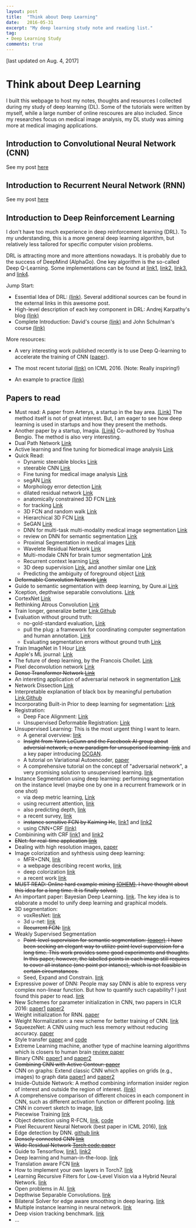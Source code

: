 ```yaml
---
layout: post
title:  "Think about Deep Learning"
date:   2016-05-31
excerpt: "My deep learning study note and reading list."
tag:
- Deep Learning Study
comments: true
---
```

[last updated on Aug. 4, 2017]

# Think about Deep Learning 

I built this webpage to host my notes, thoughts and resources I collected during my study of deep learning (DL). Some of the tutorials were written by myself, while a large number of online rescoures are also included. Since my researches focus on medical image analysis, my DL study was aiming more at medical imaging applications. 

## Introduction to Convolutional Neural Network (CNN)

See my post [here](https://docs.google.com/a/nd.edu/presentation/d/1TMbLXgk1oF8YUJYkX1zXPAmr7L4e24XIuk8Gz370ShM/present?usp=sharing) 

## Introduction to Recurrent Neural Network (RNN)

See my post [here](http://www3.nd.edu/~jchen16/2016-04-26-introduction-to-rnn.html)

## Introduction to Deep Reinforcement Learning 

I don't have too much experience in deep reinforcement learning (DRL). To my understanding, this is a more general deep learning algorithm, but relatively less tailored for specific computer vision problems. 

DRL is attracting more and more attentions nowadays. It is probably due to the success of DeepMind (AlphaGo). One key algorithm is the so-called Deep Q-Learning. Some implementations can be found at [link1](https://github.com/tambetm/DeepMind-Atari-Deep-Q-Learner), [link2](https://github.com/SeanNaren/TorchQLearningExample), [link3](https://github.com/kuz/DeepMind-Atari-Deep-Q-Learner), and [link4](https://github.com/iassael/torch-bootstrapped-dqn).

Jump Start:

* Essential Idea of DRL: [(link)](https://www.nervanasys.com/demystifying-deep-reinforcement-learning/). Several additional sources can be found in the external links in this awesome post.
* High-level description of each key component in DRL: Andrej Karpathy's blog [(link)](http://karpathy.github.io/2016/05/31/rl/)
* Complete Introduction: David's course [(link)](http://www0.cs.ucl.ac.uk/staff/d.silver/web/Teaching.html) and John Schulman's course [(link)](http://rll.berkeley.edu/deeprlcourse/#syllabus) 


More resources: 

* A very interesting work published recently is to use Deep Q-learning to accelerate the training of CNN ([paper](http://arxiv.org/abs/1606.01467)).
 
* The most recent tutorial [(link)](http://icml.cc/2016/tutorials/deep_rl_tutorial.pdf) on ICML 2016. (Note: Really inspiring!)

* An example to practice [(link)](https://jaromiru.com/2016/10/03/lets-make-a-dqn-implementation/)

## Papers to read

* Must read: A paper from Arterys, a startup in the bay area. [(Link)](https://arxiv.org/abs/1704.04296) The method itself is not of great interest. But, I am eager to see how deep learning is used in startups and how they present the methods. 
* Another paper by a startup, Imagia. [(Link)](https://arxiv.org/abs/1702.05174) Co-authored by Yoshua Bengio. The method is also very interesting.  
* Dual Path Network [Link](https://arxiv.org/abs/1707.01629)
* Active learning and fine tuning for biomedical image analysis [Link](http://openaccess.thecvf.com/content_cvpr_2017/papers/Zhou_Fine-Tuning_Convolutional_Neural_CVPR_2017_paper.pdf)
* Quick Read:
	* Dynamic steerable blocks [Link](https://arxiv.org/abs/1706.00598) 
	* steerable CNN [Link](https://arxiv.org/abs/1612.08498)
	* Fine tuning for medical image analysis [Link](https://arxiv.org/abs/1706.00712)
	* segAN [Link](https://arxiv.org/abs/1706.01805)
	* Morphology error detection [Link](https://arxiv.org/abs/1705.10882)
	* dilated residual network [Link](https://arxiv.org/abs/1705.09914)
	* anatomically constrained 3D FCN [Link](https://arxiv.org/abs/1705.08302)
	* for tracking [Link](https://arxiv.org/abs/1705.06368)
	* 3D FCN and random walk [Link](https://arxiv.org/abs/1704.06544)
	* Hierarchical 3D FCN [Link](https://arxiv.org/abs/1704.06382)
	* SeGAN [Link](https://arxiv.org/abs/1703.10239)
	* DNN for multi-task multi-modality medical image segmentation [Link](https://arxiv.org/abs/1704.03379)
	* review on DNN for semantic segmentation [Link](https://arxiv.org/abs/1704.06857)
	* Proximal Segmentation in medical images [Link](https://arxiv.org/abs/1704.06176)
	* Wavelete Residual Network [Link](https://arxiv.org/abs/1707.09938)
	* Multi-modale CNN for brain tumor segmentation [Link](https://arxiv.org/pdf/1706.08124.pdf)
	* Recurrent context learning [Link](https://arxiv.org/pdf/1707.04912.pdf)
	* 3D deep supervision [Link](https://arxiv.org/abs/1607.00582), and another similar one [Link](https://arxiv.org/abs/1706.01148)
	* Predicting the ambiguity of foreground object [Link](https://arxiv.org/pdf/1705.00366.pdf)
* ~~Deformable Convolution Network [Link](https://arxiv.org/abs/1703.06211)~~
* Guide to semantic segmentation with deep learning, by Qure.ai [Link](http://blog.qure.ai/notes/semantic-segmentation-deep-learning-review)
* Xception, depthwise separable convolutions. [Link](https://arxiv.org/abs/1610.02357)
* CortexNet [Link](https://arxiv.org/abs/1706.02735)
* Rethinking Atrous Convolution [Link](https://arxiv.org/abs/1706.05587)
* Train longer, generalize better [Link](https://arxiv.org/abs/1705.08741),[Github](https://github.com/eladhoffer/bigBatch)
* Evaluation without ground truth:
	* no-gold-standard evaluation, [Link](http://medicalimaging.spiedigitallibrary.org/mobile/article.aspx?articleid=2608878)
	* pull the plug: a framework for coordinating computer segmentation and human annotation. [Link](http://www.cv-foundation.org/openaccess/content_cvpr_2016/papers/Gurari_Pull_the_Plug_CVPR_2016_paper.pdf)
	* Evaluating segmentation errors without ground truth [Link](https://pdfs.semanticscholar.org/f470/d0a22585a221aec09c668b7fbd061fc9dc20.pdf) 
* Train ImageNet in 1 Hour [Link](https://research.fb.com/publications/ImageNet1kIn1h/)
* Apple's ML journal: [Link](https://machinelearning.apple.com/2017/07/07/GAN.html)
* The future of deep learning, by the Francois Chollet. [Link](https://blog.keras.io/the-future-of-deep-learning.html)
* Pixel deconvolution network [Link](https://arxiv.org/abs/1705.06820)
* ~~Dense Transformer Network [Link](https://arxiv.org/abs/1705.08881)~~
* An intereting application of adversarial network in segmentation [Link](https://arxiv.org/abs/1704.05712)
* Network Dissection [Link](http://netdissect.csail.mit.edu/final-network-dissection.pdf)
* Interpretable explanation of black box by meaningful pertubation [Link](https://arxiv.org/abs/1704.03296),[Github](https://github.com/jacobgil/pytorch-explain-black-box)
* Incorporating Built-in Prior to deep learning for segmentation: [Link](https://arxiv.org/abs/1706.02189)
* Registration: 
	* Deep Face Alignment: [Link](https://arxiv.org/abs/1706.01789)
	* Unsupervised Deformable Registration: [Link](https://arxiv.org/abs/1704.06065)
* Unsupervised Learning: This is the most urgent thing I want to learn. 
	* A general overview: [link](https://culurciello.github.io//tech/2016/06/10/unsup.html)
	* ~~Insight from Yann LeCunn and the Facebook AI group about adversial network, a new paradigm for unsuperised learning. [link](https://code.facebook.com/posts/1587249151575490/a-path-to-unsupervised-learning-through-adversarial-networks/)~~ and a key paper introducing [DCGAN](http://arxiv.org/abs/1511.06434).  
	* A tutorial on Variational Autoencoder, [paper](http://arxiv.org/abs/1606.05908)
	* A comprehensive tutorial on the concept of "adversarial network", a very promising solution to unsupervised learning. [link](https://ishmaelbelghazi.github.io/ALI/)
* Instance Segmentation using deep learning: performing segmentation on the instance level (maybe one by one in a recurrent framework or in one shot)
	* via deep metric learning, [Link](https://arxiv.org/abs/1703.10277)
	* using recurrent attention, [link](http://arxiv.org/abs/1605.09410)
	* also predicting depth, [link](http://arxiv.org/abs/1604.05096)
	* a recent survey, [link](http://arxiv.org/abs/1602.06541)
	* ~~instance sensitive FCN by Kaiming He~~, [link1](http://arxiv.org/abs/1603.08678) and [link2](http://arxiv.org/abs/1512.04412)
	* using CNN+CRF [(link)](http://www.robots.ox.ac.uk/~tvg/publications/2016/InstanceSegmentation.pdf)
* Combinining with CRF [link1](https://arxiv.org/abs/1412.7062) and [link2](http://arxiv.org/abs/1511.03328)
* ~~ENet: for real-time application [link](https://arxiv.org/abs/1606.02147)~~
* Dealing with high resolution images, [paper](http://arxiv.org/abs/1606.02585v1)
* Image colorization and syhthesis using deep learning:
	* MFR+CNN, [link](http://arxiv.org/pdf/1601.04589v1.pdf)
	* a webpage describing recent works, [link](http://richzhang.github.io/colorization/)
	* deep colorization [link](http://www.cs.cityu.edu.hk/~qiyang/publications/iccv-15.pdf)
	* a recent work [link](http://arxiv.org/pdf/1603.08511.pdf)
* ~~MUST READ: Online hard example mining [(OHEM)](https://arxiv.org/pdf/1604.03540v1.pdf). I have thought about this idea for a long time. It is finally solved.~~ 
* An important paper: Bayesian Deep Learning. [link](http://arxiv.org/pdf/1608.06884.pdf). The key idea is to elaborate a model to unify deep learning and graphical models.
* 3D segmentation:
	* voxResNet: [link](https://arxiv.org/abs/1608.05895)
	* 3d u-net: [link](https://arxiv.org/abs/1606.06650)
	* ~~Recurrent FCN:~~ [link](https://arxiv.org/abs/1608.03974)
* Weakly Supervised Segmentation
	* ~~Point-level supervision for semantic segmentation: [(paper)](http://arxiv.org/abs/1506.02106). I have been seeking an elegant way to utilize point level supervision for a long time. This work provides some good experiments and thoughts. In this paper, however, the labelled points in each image still requires to cover all instance (one point per intance), which is not feasible in certain circumstances.~~   
	* Seed, Expand and Constrain. [link](https://arxiv.org/abs/1603.06098)
* Expressive power of DNN: People may say DNN is able to express very complex non-linear function. But how to quantify such capability? I just found this paper to read. [link](http://arxiv.org/abs/1606.05336) 
* New Schemes for parameter initialization in CNN, two papers in ICLR 2016: [paper1](http://arxiv.org/pdf/1511.06856v2.pdf) [paper2](http://arxiv.org/pdf/1511.06422v7.pdf)
* Weight initialization for RNN. [paper](https://arxiv.org/abs/1511.03771)
* Weight Normalization: a new scheme for better training of CNN. [link](https://arxiv.org/pdf/1602.07868.pdf)
* SqueezeNet: A CNN using much less memory without reducing accuracy. [paper](http://arxiv.org/abs/1602.07360)
* Style transfer [paper](http://arxiv.org/abs/1508.06576) and [code](https://github.com/fzliu/style-transfer)
* Extreme Learning machine, another type of machine learning algorithms which is closers to human brain [review paper](http://www.sciencedirect.com/science/article/pii/S0893608014002214)
* Binary CNN: [paper1](http://arxiv.org/abs/1511.00363) and [paper2](http://arxiv.org/abs/1603.05279)
* ~~Combining CNN with Active Contour: [paper](http://arxiv.org/pdf/1607.05074v1.pdf)~~
* CNN on graphs: Extend classic CNN which applies on grids (e.g., images) to graph data [paper1](http://arxiv.org/abs/1605.05273) and [paper2](http://arxiv.org/abs/1506.05163)
* Inside-Outside Network: A method combining information insider region of interest and outside the region of interest. [(link)](http://arxiv.org/abs/1512.04143)
* A comprehensive comparison of different choices in each component in CNN, such as different activation function or different pooling. [link](http://arxiv.org/abs/1606.02228)
* CNN in convert sketch to image, [link](https://arxiv.org/abs/1606.03073)
* Piecewise Training [link](http://arxiv.org/abs/1504.01013)
* Object detection using R-FCN, [link](https://arxiv.org/abs/1605.06409), [code](https://github.com/daijifeng001/R-FCN)
* Pixel Recuurent Neural Network (best paper in ICML 2016), [link](http://arxiv.org/abs/1601.06759?url_type=39&object_type=webpage&pos=1)
* Edge detection by DNN. [github link](https://github.com/s9xie/hed/blob/master/README.md)
* ~~Densely connected CNN [link](http://arxiv.org/pdf/1608.06993.pdf)~~
* ~~Wide Residual Network [Torch code](https://github.com/szagoruyko/wide-residual-networks),[paper](http://arxiv.org/abs/1605.07146)~~
* Guide to Tensorflow, [link1](https://www.oreilly.com/learning/hello-tensorflow), [link2](https://www.oreilly.com/learning/hello-tensorflow)
* Deep learning and human-in-the-loop. [link](https://blogs.technet.microsoft.com/machinelearning/2016/10/17/the-power-of-human-in-the-loop-combine-human-intelligence-with-machine-learning/)
* Translation aware FCN [link](https://github.com/daijifeng001/TA-FCN)
* How to implement your own layers in Torch7. [link](https://web.archive.org/web/20160104174845/http://code.madbits.com/wiki/doku.php?id=tutorial_morestuff)
* Learning Recursive Filters for Low-Level Vision via a Hybrid Neural Network. [link](http://www.sifeiliu.net/linear-rnn)
* Open problems in AI. [link](http://ai-on.org)
* Depthwise Separable Convolutions. [link](https://arxiv.org/abs/1610.02357)
* Bilateral Solver for edge aware smoothing in deep learing. [link](https://arxiv.org/abs/1511.03296)
* Multiple instance learning in neural network. [link](https://arxiv.org/abs/1610.02501)
* Deep vision tracking benchmark. [link](https://github.com/foolwood/benchmark_results)
* ...





